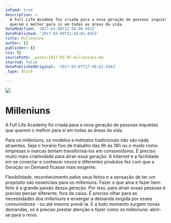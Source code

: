 ```yaml
---
inFeed: true
description: >-
  A Full Life Academy foi criada para a nova geração de pessoas inquietas que
  querem o melhor para si em todas as áreas da vida.
dateModified: '2017-03-08T22:56:00.942Z'
datePublished: '2017-03-08T22:56:01.855Z'
title: Milleniuns
author: []
publisher: {}
via: {}
sourcePath: _posts/2017-03-07-milleniuns.md
starred: false
datePublishedOriginal: '2017-03-07T17:48:52.434Z'
_type: Blurb

---
```

![](https://the-grid-user-content.s3-us-west-2.amazonaws.com/a85ccedd-fc57-4422-9f15-31fcedb5d6f8.jpg)

# Milleniuns

A Full Life Academy foi criada para a nova geração de pessoas inquietas que querem o melhor para si em todas as áreas da vida.

Para os milleniuns, os modelos e métodos tradicionais não são nada atraentes. Seja o horário fixo de trabalho das 9h às 18h ou o modo como empresas e marcas tentam transformá-los em consumidores. É preciso muito mais criatividade para atrair essa geração. A Internet e a facilidade em se conectar e conhecer novos e diferentes produtos fez com que a Geração on Demand ficasse mais exigente.

Flexibilidade, reconhecimento pelos seus feitos e a sensação de ter um propósito são essenciais para os milleniuns. Fazer o que ama e fazer bem feito é a grande paixão dessa geração. Por isso, para atrair essas pessoas é preciso pensar diferente, fora da caixa. É preciso olhar para as necessidades dos milleniuns e enxergar a demanda exigida por esses consumidores - ou até mesmo prevê-la. E a todo momento surgem novas demandas, só é preciso prestar atenção e fazer como os milleniuns: abrir-se para o novo.